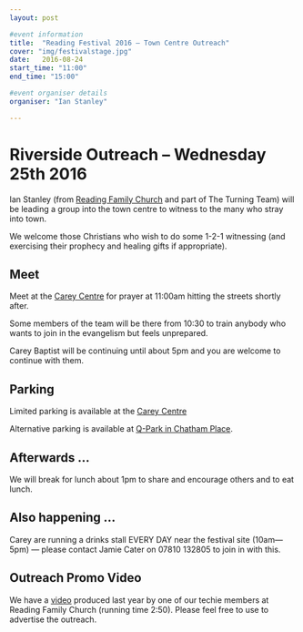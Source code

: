 ```yaml
---
layout: post

#event information
title:  "Reading Festival 2016 – Town Centre Outreach"
cover: "img/festivalstage.jpg"
date:   2016-08-24
start_time: "11:00"
end_time: "15:00"

#event organiser details
organiser: "Ian Stanley"

---
```


# Riverside Outreach – Wednesday 25th 2016

Ian Stanley (from [Reading Family Church](http://www.readingfamilychurch.org.uk) and part of The Turning Team) will be leading a group into the town centre to witness to the many who stray into town.

We welcome those Christians who wish to do some 1-2-1 witnessing (and exercising their prophecy and healing gifts if appropriate).

## Meet

Meet at the [Carey Centre](http://www.careybaptistchurch.org.uk/) for prayer at 11:00am hitting the streets shortly after. 

Some members of the team  will be there from 10:30 to train anybody who wants to join in the evangelism but feels unprepared.

Carey Baptist will be continuing until about 5pm and you are welcome to continue with them. 

## Parking

Limited parking is available at the [Carey Centre](http://www.careybaptistchurch.org.uk/about/contact/)

Alternative parking is available at [Q-Park in Chatham Place](http://www.q-park.co.uk/parking/reading/q-park-chatham-place).

## Afterwards ...
We will break for lunch about 1pm to share and encourage others and to eat lunch.

## Also happening ...
Carey are running a drinks stall EVERY DAY near the festival site (10am—5pm) — please contact Jamie Cater on 07810 132805 to join in with this. 

## Outreach Promo Video
We have a [video](http://shinny.co.uk/severn/videos/prereading2015v3.mov) produced last year by one of our techie members at Reading Family Church (running time 2:50). Please feel free to use to advertise the outreach.

